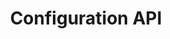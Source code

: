 ---
title: "Configuration API"
type: "api-reference"
version: "0.5"
dev_preview: false
hide_from_menu: false
desc: "Set up webhooks and manage bot agents."
color: "#8129e2"
---
